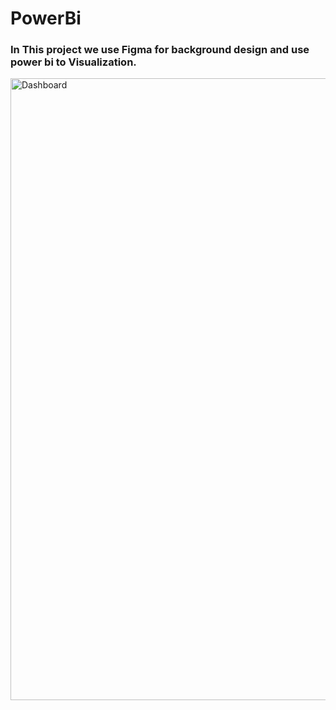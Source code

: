 # PowerBi

 
<h3 align="left">In This project we use Figma for background design and use power bi to Visualization.</h3>

<img width="995" alt="Dashboard" src="https://github.com/Abbas-Asq/PowerBi/assets/23266014/e8814668-2fdc-42b1-bd5d-25f64cb526dc">

#

